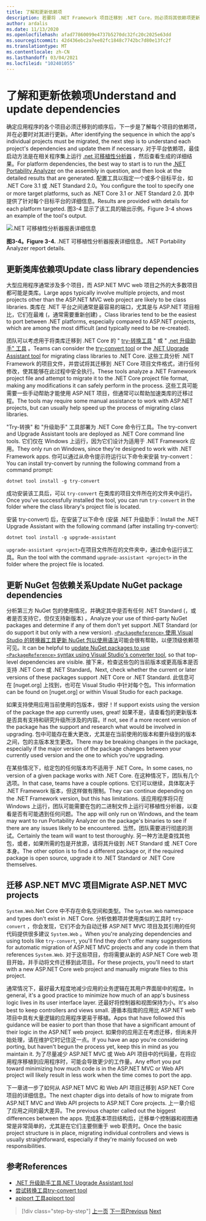 ```yaml
---
title: 了解和更新依赖项
description: 若要将 .NET Framework 项目迁移到 .NET Core，则必须将其依赖项更新为使用 .NET Core。 本部分介绍可用于规划大型应用的迁移的工具和方法。
author: ardalis
ms.date: 11/13/2020
ms.openlocfilehash: afad77860099e4737b5270dc32fc20c2025e63dd
ms.sourcegitcommit: 42d436ebc2a7ee02fc1848c7742bc7d80e13fc2f
ms.translationtype: MT
ms.contentlocale: zh-CN
ms.lasthandoff: 03/04/2021
ms.locfileid: "102401055"
---
```

# <a name="understand-and-update-dependencies"></a><span data-ttu-id="63b71-104">了解和更新依赖项</span><span class="sxs-lookup"><span data-stu-id="63b71-104">Understand and update dependencies</span></span>

<span data-ttu-id="63b71-105">确定应用程序的各个项目必须迁移到的顺序后，下一步是了解每个项目的依赖项，并在必要时对其进行更新。</span><span class="sxs-lookup"><span data-stu-id="63b71-105">After identifying the sequence in which the app's individual projects must be migrated, the next step is to understand each project's dependencies and update them if necessary.</span></span> <span data-ttu-id="63b71-106">对于平台依赖项，最佳启动方法是在相关程序集上运行 [.net 可移植性分析器](../../standard/analyzers/portability-analyzer.md) ，然后查看生成的详细结果。</span><span class="sxs-lookup"><span data-stu-id="63b71-106">For platform dependencies, the best way to start is to run the [.NET Portability Analyzer](../../standard/analyzers/portability-analyzer.md) on the assembly in question, and then look at the detailed results that are generated.</span></span> <span data-ttu-id="63b71-107">配置工具以指定一个或多个目标平台，如 .NET Core 3.1 或 .NET Standard 2.0。</span><span class="sxs-lookup"><span data-stu-id="63b71-107">You configure the tool to specify one or more target platforms, such as .NET Core 3.1 or .NET Standard 2.0.</span></span> <span data-ttu-id="63b71-108">其中提供了针对每个目标平台的详细信息。</span><span class="sxs-lookup"><span data-stu-id="63b71-108">Results are provided with details for each platform targeted.</span></span> <span data-ttu-id="63b71-109">图3-4 显示了该工具的输出示例。</span><span class="sxs-lookup"><span data-stu-id="63b71-109">Figure 3-4 shows an example of the tool's output.</span></span>

![.NET 可移植性分析器报表详细信息](./media/Figure3-4.png)

<span data-ttu-id="63b71-111">**图3-4。**</span><span class="sxs-lookup"><span data-stu-id="63b71-111">**Figure 3-4.**</span></span> <span data-ttu-id="63b71-112">.NET 可移植性分析器报表详细信息。</span><span class="sxs-lookup"><span data-stu-id="63b71-112">.NET Portability Analyzer report details.</span></span>

## <a name="update-class-library-dependencies"></a><span data-ttu-id="63b71-113">更新类库依赖项</span><span class="sxs-lookup"><span data-stu-id="63b71-113">Update class library dependencies</span></span>

<span data-ttu-id="63b71-114">大型应用程序通常涉及多个项目，而 ASP.NET MVC web 项目之外的大多数项目都可能是类库。</span><span class="sxs-lookup"><span data-stu-id="63b71-114">Large apps typically involve multiple projects, and most projects other than the ASP.NET MVC web project are likely to be class libraries.</span></span> <span data-ttu-id="63b71-115">类库在 .NET 平台之间通常是最容易的端口，尤其是与 ASP.NET 项目相比，它们在最难 (，通常需要重新创建) 。</span><span class="sxs-lookup"><span data-stu-id="63b71-115">Class libraries tend to be the easiest to port between .NET platforms, especially compared to ASP.NET projects, which are among the most difficult (and typically need to be re-created).</span></span>

<span data-ttu-id="63b71-116">团队可以考虑用于将类库迁移到 .NET Core 的 " [try-转换工具](https://github.com/dotnet/try-convert) " 或 " [.net 升级助手" 工具](https://aka.ms/dotnet-upgrade-assistant) 。</span><span class="sxs-lookup"><span data-stu-id="63b71-116">Teams can consider the [try-convert tool](https://github.com/dotnet/try-convert) or the [.NET Upgrade Assistant tool](https://aka.ms/dotnet-upgrade-assistant) for migrating class libraries to .NET Core.</span></span> <span data-ttu-id="63b71-117">这些工具分析 .NET Framework 的项目文件，并尝试将其迁移到 .NET Core 项目文件格式，进行任何修改，使其能够在此过程中安全执行。</span><span class="sxs-lookup"><span data-stu-id="63b71-117">These tools analyze a .NET Framework project file and attempt to migrate it to the .NET Core project file format, making any modifications it can safely perform in the process.</span></span> <span data-ttu-id="63b71-118">这些工具可能需要一些手动帮助才能使用 ASP.NET 项目，但通常可以帮助加速类库的迁移过程。</span><span class="sxs-lookup"><span data-stu-id="63b71-118">The tools may require some manual assistance to work with ASP.NET projects, but can usually help speed up the process of migrating class libraries.</span></span>

<span data-ttu-id="63b71-119">"Try-转换" 和 "升级助手" 工具部署为 .NET Core 命令行工具。</span><span class="sxs-lookup"><span data-stu-id="63b71-119">The try-convert and Upgrade Assistant tools are deployed as .NET Core command line tools.</span></span> <span data-ttu-id="63b71-120">它们仅在 Windows 上运行，因为它们设计为适用于 .NET Framework 应用。</span><span class="sxs-lookup"><span data-stu-id="63b71-120">They only run on Windows, since they're designed to work with .NET Framework apps.</span></span> <span data-ttu-id="63b71-121">你可以通过从命令提示符运行以下命令来安装 try-convert：</span><span class="sxs-lookup"><span data-stu-id="63b71-121">You can install try-convert by running the following command from a command prompt:</span></span>

```dotnetcli
dotnet tool install -g try-convert
```

<span data-ttu-id="63b71-122">成功安装该工具后，可以 `try-convert` 在类库的项目文件所在的文件夹中运行。</span><span class="sxs-lookup"><span data-stu-id="63b71-122">Once you've successfully installed the tool, you can run `try-convert` in the folder where the class library's project file is located.</span></span>

<span data-ttu-id="63b71-123">安装 try-convert) 后，在安装了以下命令 (安装 .NET 升级助手：</span><span class="sxs-lookup"><span data-stu-id="63b71-123">Install the .NET Upgrade Assistant with the following command (after installing try-convert):</span></span>

```dotnetcli
dotnet tool install -g upgrade-assistant
```

<span data-ttu-id="63b71-124">`upgrade-assistant <project>`在项目文件所在的文件夹中，通过命令运行该工具。</span><span class="sxs-lookup"><span data-stu-id="63b71-124">Run the tool with the command `upgrade-assistant <project>` in the folder where the project file is located.</span></span>

## <a name="update-nuget-package-dependencies"></a><span data-ttu-id="63b71-125">更新 NuGet 包依赖关系</span><span class="sxs-lookup"><span data-stu-id="63b71-125">Update NuGet package dependencies</span></span>

<span data-ttu-id="63b71-126">分析第三方 NuGet 包的使用情况，并确定其中是否有任何 .NET Standard (，或者是否支持它，但仅支持新版本) 。</span><span class="sxs-lookup"><span data-stu-id="63b71-126">Analyze your use of third-party NuGet packages and determine if any of them don't yet support .NET Standard (or do support it but only with a new version).</span></span> <span data-ttu-id="63b71-127">[ `<PackageReference>` 使用 Visual Studio 的转换器工具更新 NuGet 包以使用语法](/nuget/consume-packages/migrate-packages-config-to-package-reference)可能会很有帮助，以便顶级依赖项可见。</span><span class="sxs-lookup"><span data-stu-id="63b71-127">It can be helpful to [update NuGet packages to use `<PackageReference>` syntax using Visual Studio's converter tool](/nuget/consume-packages/migrate-packages-config-to-package-reference), so that top-level dependencies are visible.</span></span> <span data-ttu-id="63b71-128">接下来，检查这些包的当前版本或更高版本是否支持 .NET Core 或 .NET Standard。</span><span class="sxs-lookup"><span data-stu-id="63b71-128">Next, check whether the current or later versions of these packages support .NET Core or .NET Standard.</span></span> <span data-ttu-id="63b71-129">此信息可在 [nuget.org] 上找到，也可在 Visual Studio 中针对每个包。</span><span class="sxs-lookup"><span data-stu-id="63b71-129">This information can be found on [nuget.org] or within Visual Studio for each package.</span></span>

<span data-ttu-id="63b71-130">如果支持使用应用当前使用的包版本，很好！</span><span class="sxs-lookup"><span data-stu-id="63b71-130">If support exists using the version of the package the app currently uses, great!</span></span> <span data-ttu-id="63b71-131">如果不是，请查看包的更新版本是否具有支持和研究升级所涉及的内容。</span><span class="sxs-lookup"><span data-stu-id="63b71-131">If not, see if a more recent version of the package has the support and research what would be involved in upgrading.</span></span> <span data-ttu-id="63b71-132">包中可能存在重大更改，尤其是在当前使用的版本和要升级到的版本之间，包的主版本发生更改。</span><span class="sxs-lookup"><span data-stu-id="63b71-132">There may be breaking changes in the package, especially if the major version of the package changes between your currently used version and the one to which you're upgrading.</span></span>

<span data-ttu-id="63b71-133">在某些情况下，给定包的任何版本均不适用于 .NET Core。</span><span class="sxs-lookup"><span data-stu-id="63b71-133">In some cases, no version of a given package works with .NET Core.</span></span> <span data-ttu-id="63b71-134">在这种情况下，团队有几个选项。</span><span class="sxs-lookup"><span data-stu-id="63b71-134">In that case, teams have a couple options.</span></span> <span data-ttu-id="63b71-135">它们可以继续，具体取决于 .NET Framework 版本，但这样做有限制。</span><span class="sxs-lookup"><span data-stu-id="63b71-135">They can continue depending on the .NET Framework version, but this has limitations.</span></span> <span data-ttu-id="63b71-136">该应用程序将只在 Windows 上运行，团队可能需要在包的二进制文件上运行可移植性分析器，以查看是否有可能遇到任何问题。</span><span class="sxs-lookup"><span data-stu-id="63b71-136">The app will only run on Windows, and the team may want to run Portability Analyzer on the package's binaries to see if there are any issues likely to be encountered.</span></span> <span data-ttu-id="63b71-137">当然，团队需要进行彻底的测试。</span><span class="sxs-lookup"><span data-stu-id="63b71-137">Certainly the team will want to test thoroughly.</span></span> <span data-ttu-id="63b71-138">另一种方法是查找其他包，或者，如果所需的包是开放源，请将其升级到 .NET Standard 或 .NET Core 本身。</span><span class="sxs-lookup"><span data-stu-id="63b71-138">The other option is to find a different package or, if the required package is open source, upgrade it to .NET Standard or .NET Core themselves.</span></span>

## <a name="migrate-aspnet-mvc-projects"></a><span data-ttu-id="63b71-139">迁移 ASP.NET MVC 项目</span><span class="sxs-lookup"><span data-stu-id="63b71-139">Migrate ASP.NET MVC projects</span></span>

<span data-ttu-id="63b71-140">`System.Web`.Net Core 中不存在命名空间和类型。</span><span class="sxs-lookup"><span data-stu-id="63b71-140">The `System.Web` namespace and types don't exist in .NET Core.</span></span> <span data-ttu-id="63b71-141">分析依赖项并使用类似的工具时 `try-convert` ，你会发现，它们不会为自动迁移 ASP.NET MVC 项目及其引用的任何代码提供很多建议 `System.Web` 。</span><span class="sxs-lookup"><span data-stu-id="63b71-141">When you're analyzing dependencies and using tools like `try-convert`, you'll find they don't offer many suggestions for automatic migration of ASP.NET MVC projects and any code in them that references `System.Web`.</span></span> <span data-ttu-id="63b71-142">对于这些项目，你将需要从新的 ASP.NET Core web 项目开始，并手动将文件迁移到此项目。</span><span class="sxs-lookup"><span data-stu-id="63b71-142">For these projects, you'll need to start with a new ASP.NET Core web project and manually migrate files to this project.</span></span>

<span data-ttu-id="63b71-143">通常情况下，最好最大程度地减少应用的业务逻辑在其用户界面层中的程度。</span><span class="sxs-lookup"><span data-stu-id="63b71-143">In general, it's a good practice to minimize how much of an app's business logic lives in its user interface layer.</span></span> <span data-ttu-id="63b71-144">还最好将控制器和视图保持为小。</span><span class="sxs-lookup"><span data-stu-id="63b71-144">It's also best to keep controllers and views small.</span></span> <span data-ttu-id="63b71-145">遵循本指南的应用比 ASP.NET web 项目中具有大量逻辑的应用程序更易于移植。</span><span class="sxs-lookup"><span data-stu-id="63b71-145">Apps that have followed this guidance will be easier to port than those that have a significant amount of their logic in the ASP.NET web project.</span></span> <span data-ttu-id="63b71-146">如果你的应用正在考虑迁移，但尚未开始处理，请在维护它时记住这一点。</span><span class="sxs-lookup"><span data-stu-id="63b71-146">If you have an app you're considering porting, but haven't begun the process yet, keep this in mind as you maintain it.</span></span> <span data-ttu-id="63b71-147">为了尽量减少 ASP.NET MVC 或 Web API 项目中的代码量，在将应用程序移植到应用程序时，可能会导致更少的工作量。</span><span class="sxs-lookup"><span data-stu-id="63b71-147">Any effort you put toward minimizing how much code is in the ASP.NET MVC or Web API project will likely result in less work when the time comes to port the app.</span></span>

<span data-ttu-id="63b71-148">下一章进一步了如何从 ASP.NET MVC 和 Web API 项目迁移到 ASP.NET Core 项目的详细信息。</span><span class="sxs-lookup"><span data-stu-id="63b71-148">The next chapter digs into details of how to migrate from ASP.NET MVC and Web API projects to ASP.NET Core projects.</span></span> <span data-ttu-id="63b71-149">上一章介绍了应用之间的最大差异。</span><span class="sxs-lookup"><span data-stu-id="63b71-149">The previous chapter called out the biggest differences between the apps.</span></span> <span data-ttu-id="63b71-150">完成基本项目结构后，迁移单个控制器和视图通常是非常简单的，尤其是在它们主要侧重于 web 职责时。</span><span class="sxs-lookup"><span data-stu-id="63b71-150">Once the basic project structure is in place, migrating individual controllers and views is usually straightforward, especially if they're mainly focused on web responsibilities.</span></span>

## <a name="references"></a><span data-ttu-id="63b71-151">参考</span><span class="sxs-lookup"><span data-stu-id="63b71-151">References</span></span>

- [<span data-ttu-id="63b71-152">.NET 升级助手工具</span><span class="sxs-lookup"><span data-stu-id="63b71-152">.NET Upgrade Assistant tool</span></span>](https://aka.ms/dotnet-upgrade-assistant)
- [<span data-ttu-id="63b71-153">尝试转换工具</span><span class="sxs-lookup"><span data-stu-id="63b71-153">try-convert tool</span></span>](https://github.com/dotnet/try-convert)
- [<span data-ttu-id="63b71-154">apiport 工具</span><span class="sxs-lookup"><span data-stu-id="63b71-154">apiport tool</span></span>](https://github.com/microsoft/dotnet-apiport)

>[!div class="step-by-step"]
><span data-ttu-id="63b71-155">[上一页](identify-migration-sequence.md)
>[下一页](strategies-migrating-in-production.md)</span><span class="sxs-lookup"><span data-stu-id="63b71-155">[Previous](identify-migration-sequence.md)
[Next](strategies-migrating-in-production.md)</span></span>
